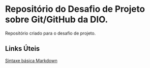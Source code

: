 # Repositório do Desafio de Projeto sobre Git/GitHub da DIO.
Repositório criado para o desafio de projeto.




## Links Úteis
[Sintaxe básica Markdown](https://www.markdownguide.org/basic-syntax/)
